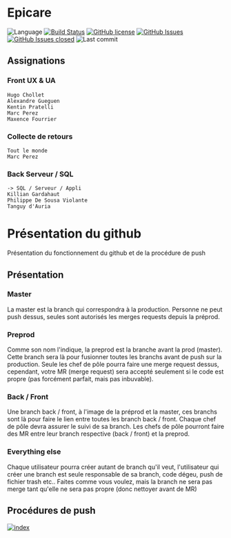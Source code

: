 # Epicare

![Language](https://img.shields.io/github/languages/top/epicare2021/API.svg?style=flat)
[![Build Status](https://travis-ci.com/epicare2021/API.svg?branch=master)](https://travis-ci.com/epicare2021/API)
[![GitHub license](https://img.shields.io/badge/license-MIT-blue.svg?style=flat)](https://github.com/epicare2021/API/blob/master/LICENSE)
[![GitHub Issues](https://img.shields.io/github/issues/epicare2021/API.svg?style=flat)](https://github.com/epicare2021/API/issues)
[![GitHub Issues closed](https://img.shields.io/github/issues-closed-raw/epicare2021/API.svg?style=flat)](https://github.com/epicare2021/API/issues?utf8=%E2%9C%93&q=is%3Aissue+is%3Aclosed)
![Last commit](https://img.shields.io/github/last-commit/epicare2021/API.svg?style=flat)

## Assignations

### Front UX & UA

    Hugo Chollet
    Alexandre Gueguen
    Kentin Pratelli
    Marc Perez
    Maxence Fourrier

### Collecte de retours

    Tout le monde
    Marc Perez

### Back Serveur / SQL

    -> SQL / Serveur / Appli
    Killian Gardahaut
    Philippe De Sousa Violante
    Tanguy d'Auria


# Présentation du github
Présentation du fonctionnement du github et de la procédure de push

## Présentation

### Master
La master est la branch qui correspondra à la production. Personne ne peut push dessus, seules sont autorisés les merges requests depuis la préprod.

### Preprod
Comme son nom l'indique, la preprod est la branche avant la prod (master).
Cette branch sera là pour fusionner toutes les branchs avant de push sur la production.
Seule les chef de pôle pourra faire une merge request dessus, cependant, votre MR (merge request) sera accepté seulement si le code est propre (pas forcément parfait, mais pas inbuvable).

### Back / Front

Une branch back / front, à l'image de la préprod et la master, ces branchs sont là pour faire le lien entre toutes les branch back / front. Chaque chef de pôle devra assurer le suivi de sa branch. Les chefs de pôle pourront faire des MR entre leur branch respective (back / front) et la preprod.

### Everything else

Chaque utilisateur pourra créer autant de branch qu'il veut, l'utilisateur qui créer une branch est seule responsable de sa branch, code dégeu, push de fichier trash etc.. Faites comme vous voulez, mais la branch ne sera pas merge tant qu'elle ne sera pas propre (donc nettoyer avant de MR)

## Procédures de push

<a href="https://ibb.co/C9Hxtbx"><img src="https://i.ibb.co/kDSYy4Y/index.png" alt="index" border="0"></a>


